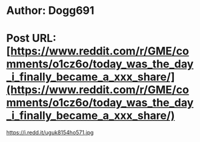 # Author: Dogg691
# Post URL: [https://www.reddit.com/r/GME/comments/o1cz6o/today_was_the_day_i_finally_became_a_xxx_share/](https://www.reddit.com/r/GME/comments/o1cz6o/today_was_the_day_i_finally_became_a_xxx_share/)


https://i.redd.it/uguk8154ho571.jpg